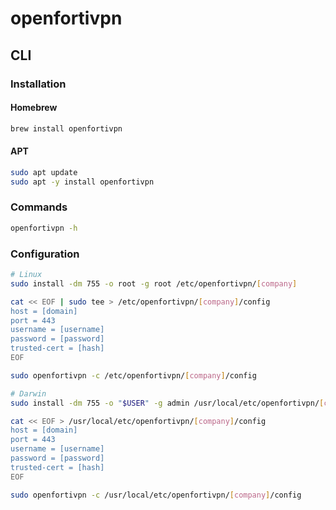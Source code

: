 # openfortivpn

## CLI

### Installation

#### Homebrew

```sh
brew install openfortivpn
```

#### APT

```sh
sudo apt update
sudo apt -y install openfortivpn
```

### Commands

```sh
openfortivpn -h
```

### Configuration

```sh
# Linux
sudo install -dm 755 -o root -g root /etc/openfortivpn/[company]

cat << EOF | sudo tee > /etc/openfortivpn/[company]/config
host = [domain]
port = 443
username = [username]
password = [password]
trusted-cert = [hash]
EOF

sudo openfortivpn -c /etc/openfortivpn/[company]/config

# Darwin
sudo install -dm 755 -o "$USER" -g admin /usr/local/etc/openfortivpn/[company]

cat << EOF > /usr/local/etc/openfortivpn/[company]/config
host = [domain]
port = 443
username = [username]
password = [password]
trusted-cert = [hash]
EOF

sudo openfortivpn -c /usr/local/etc/openfortivpn/[company]/config
```
